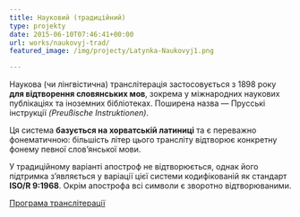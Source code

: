 ```yaml
---
title: Науковий (традиційний)
type: projekty
date: 2015-06-10T07:46:41+00:00
url: works/naukovyj-trad/
featured_image: /img/projecty/Latynka-Naukovyj1.png

---
```

Наукова (чи лінгвістична) транслітерація застосовується з 1898 року **для відтворення словянських мов**, зокрема у міжнародних наукових публікаціях та іноземних бібліотеках. Поширена назва — Прусські інструкції _(Preußische Instruktionen)_.

<!--more-->

Ця система **базується на хорватській латиниці** та є переважно фонематичною: більшість літер цього трансліту відтворює конкретну фонему певної слов’янської мови.

У традиційному варіанті апостроф не відтворюється, однак його підтримка з’являється у варіації цієї системи кодифікованій як стандарт **ISO/R 9:1968**. Окрім апострофа всі символи є зворотно відтворюваними.

<a href="http://translit.kh.ua/?tkpn#ling" target="_blank">Програма транслітерації</a>
